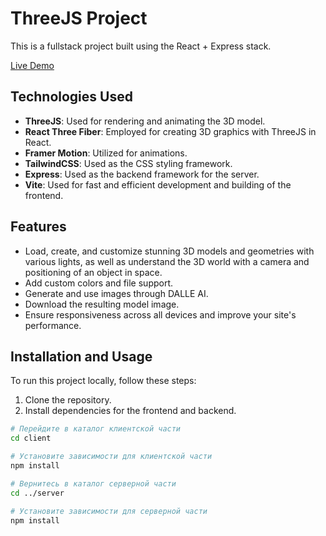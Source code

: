 # ThreeJS Project

This is a fullstack project built using the React + Express stack.

[Live Demo](https://threejs-angve.netlify.app/)

## Technologies Used

- **ThreeJS**: Used for rendering and animating the 3D model.
- **React Three Fiber**: Employed for creating 3D graphics with ThreeJS in React.
- **Framer Motion**: Utilized for animations.
- **TailwindCSS**: Used as the CSS styling framework.
- **Express**: Used as the backend framework for the server.
- **Vite**: Used for fast and efficient development and building of the frontend.

## Features

- Load, create, and customize stunning 3D models and geometries with various lights, as well as understand the 3D world with a camera and positioning of an object in space.
- Add custom colors and file support.
- Generate and use images through DALLE AI.
- Download the resulting model image.
- Ensure responsiveness across all devices and improve your site's performance.

## Installation and Usage

To run this project locally, follow these steps:

1. Clone the repository.
2. Install dependencies for the frontend and backend.
```bash
# Перейдите в каталог клиентской части
cd client

# Установите зависимости для клиентской части
npm install

# Вернитесь в каталог серверной части
cd ../server

# Установите зависимости для серверной части
npm install



